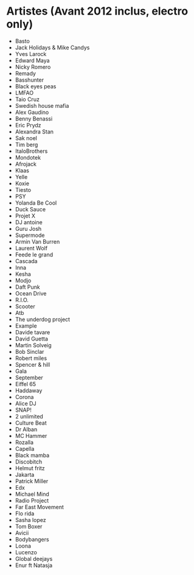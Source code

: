 # Artistes (Avant 2012 inclus, electro only)

- Basto
- Jack Holidays & Mike Candys
- Yves Larock
- Edward Maya
- Nicky Romero
- Remady
- Basshunter
- Black eyes peas
- LMFAO
- Taio Cruz
- Swedish house mafia
- Alex Gaudino
- Benny Benassi
- Eric Prydz
- Alexandra Stan
- Sak noel
- Tim berg
- ItaloBrothers
- Mondotek
- Afrojack
- Klaas
- Yelle
- Koxie
- Tiesto
- PSY
- Yolanda Be Cool 
- Duck Sauce
- Projet X
- DJ antoine
- Guru Josh
- Supermode
- Armin Van Burren
- Laurent Wolf
- Feede le grand
- Cascada
- Inna
- Kesha
- Modjo
- Daft Punk
- Ocean Drive
- R.I.O.
- Scooter
- Atb
- The underdog project
- Example
- Davide tavare
- David Guetta
- Martin Solveig
- Bob Sinclar
- Robert miles
- Spencer & hill
- Gala
- September
- Eiffel 65
- Haddaway 
- Corona
- Alice DJ
- SNAP!
- 2 unlimited 
- Culture Beat
- Dr Alban
- MC Hammer
- Rozalla
- Capella
- Black mamba
- Discobitch
- Helmut fritz
- Jakarta
- Patrick Miller
- Edx
- Michael Mind
- Radio Project
- Far East Movement
- Flo rida
- Sasha lopez
- Tom Boxer
- Avicii
- Bodybangers
- Loona
- Lucenzo
- Global deejays
- Enur ft Natasja
